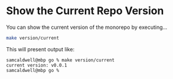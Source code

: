 Show the Current Repo Version
=============================

You can show the current version of the monorepo by executing...

```bash
make version/current
```

This will present output like:

```text
samcaldwell@mbp go % make version/current
current version: v0.0.1
samcaldwell@mbp go % 
```